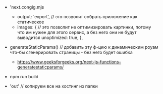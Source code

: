- 'next.congig.mjs
    - output: 'export', // это позволит собрать приложение как статическое
    - images: {  // это позволит не оптимизировать картинки, потому что им нужен для этого сервис, а без него они не будут выводится
    unoptimized: true,
  },
    
- generateStaticParams() // добавить эту ф-цию к динамическим роуам что-бы сгенерировать страницы - без него будет ошибка
    - https://www.geeksforgeeks.org/next-js-functions-generatestaticparams/
     
- npm run build
- 'out' // копируем все на хостинг из папки 
